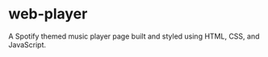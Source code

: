 # web-player
<p>A Spotify themed music player page built and styled using HTML, CSS, and JavaScript. </p>
